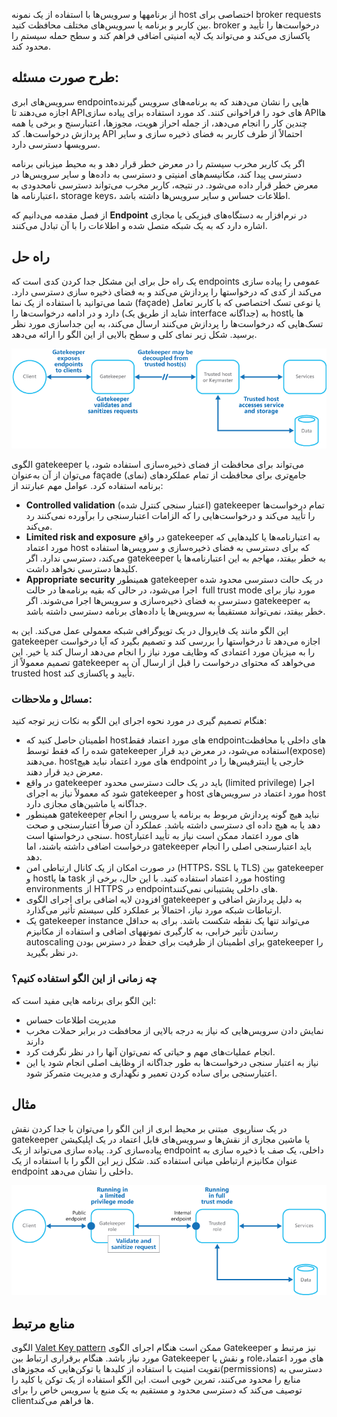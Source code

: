 از برنامهها و سرویس‌ها با استفاده از یک نمونه host  اختصاصی برای broker requests بین کاربر  و برنامه یا سرویس‌های مختلف محافظت کنید. broker  درخواست‌ها را تأیید و پاکسازی می‌کند و می‌تواند یک لایه امنیتی اضافی فراهم کند و سطح حمله سیستم را محدود کند.

## **طرح صورت مسئله:**

سرویس‌های ابری endpointهایی را نشان می‌دهند که به برنامه‌های سرویس گیرنده اجازه می‌دهند تا APIهای خود را فراخوانی کنند. کد مورد استفاده برای پیاده سازی APIها چندین کار را انجام می‌دهد، از جمله احراز هویت، مجوزها، اعتبارسنج و برخی یا همه پردازش درخواست‌ها. کد API احتمالاً از طرف کاربر به فضای ذخیره سازی و سایر سرویسها دسترسی دارد.

اگر یک کاربر مخرب سیستم را در معرض خطر قرار دهد و به محیط میزبانی برنامه دسترسی پیدا کند، مکانیسم‌های امنیتی و دسترسی به داده‌ها و سایر سرویس‌ها در معرض خطر قرار داده می‌شود. در نتیجه، کاربر مخرب می‌تواند دسترسی نامحدودی به اعتبارنامه ها، storage keys، اطلاعات حساس و سایر سرویس‌ها داشته باشد.

 از فصل مقدمه می‌دانیم که **Endpoint** در نرم‌افزار به دستگاه‌های فیزیکی یا مجازی اشاره دارد که به یک شبکه متصل شده و اطلاعات را با آن تبادل می‌کنند.
## راه حل

یک راه حل برای این مشکل جدا کردن کدی است که  endpoints عمومی را پیاده سازی می‌کند از کدی که درخواستها را پردازش می‌کند و به فضای ذخیره سازی دسترسی دارد. شما می‌توانید با استفاده از یک نما (façade) یا نوعی تسک اختصاصی که با کاربر تعامل دارد و در ادامه درخواست‌ها را (شاید از طریق یک interface جداگانه) به hostها یا تسک‌هایی که درخواست‌ها را پردازش می‌کنند ارسال می‌کند، به  این جداسازی مورد نظر برسید. شکل زیر نمای کلی و سطح بالایی از این الگو را ارائه می‌دهد.


![gatekeeper-diagram](../assets/design_implementation/gatekeeper-diagram.png)

الگوی gatekeeper می‌تواند برای محافظت از فضای ذخیره‌سازی استفاده شود، یا می‌توان از آن به‌عنوان façade (نمای) جامع‌تری برای محافظت از تمام عملکردهای برنامه استفاده کرد. عوامل مهم عبارتند از:
* **Controlled validation** (اعتبار سنجی کنترل شده) gatekeeper تمام درخواست‌ها را تأیید می‌کند و درخواست‌هایی را که الزامات اعتبارسنجی را برآورده نمی‌کنند رد می‌کند.
* **Limited risk and exposure** در واقع gatekeeper به اعتبارنامه‌ها یا کلیدهایی که مورد اعتماد host که برای دسترسی به فضای ذخیره‌سازی و سرویس‌ها استفاده می‌کند، دسترسی ندارد. اگر gatekeeper به خطر بیفتد، مهاجم به این اعتبارنامه‌ها یا کلیدها دسترسی نخواهد داشت.
* **Appropriate security**   همینطور gatekeeper در یک حالت دسترسی محدود شده اجرا می‌شود، در حالی که بقیه برنامه‌ها در حالت  full trust mode مورد نیاز برای دسترسی به فضای ذخیره‌سازی و سرویس‌ها اجرا می‌شوند. اگر gatekeeper به خطر بیفتد، نمی‌تواند مستقیماً به سرویس‌ها یا داده‌های برنامه دسترسی داشته باشد.

این الگو مانند یک فایروال در یک توپوگرافی شبکه معمولی عمل می‌کند. این به gatekeeper اجازه می‌دهد تا درخواستها را بررسی کند و تصمیم بگیرد که آیا درخواست را به میزبان مورد اعتمادی که وظایف مورد نیاز را انجام می‌دهد ارسال کند یا خیر. این تصمیم معمولاً از gatekeeper می‌خواهد که محتوای درخواست را قبل از ارسال آن به trusted host تأیید و پاکسازی کند.

### مسائل و ملاحظات:

هنگام تصمیم گیری در مورد نحوه اجرای این الگو به نکات زیر توجه کنید:  
  
* اطمینان حاصل کنید که host‌های مورد اعتماد فقط endpointهای داخلی یا محافظت شده را که فقط توسط gatekeeper استفاده می‌شود، در معرض دید قرار(expose) می‌دهند. host‌های مورد اعتماد نباید هیچ  endpoint خارجی یا اینترفیس‌ها را در معرض دید قرار دهند.  
* در واقع gatekeeper باید در یک حالت دسترسی محدود (limited privilege) اجرا شود که معمولاً نیاز به اجرای gatekeeper و host مورد اعتماد در سرویس‌های host جداگانه یا ماشین‌های مجازی دارد.
* همینطور gatekeeper نباید هیچ گونه پردازش مربوط به برنامه یا سرویس را انجام دهد یا به هیچ داده ای دسترسی داشته باشد. عملکرد آن صرفاً اعتبارسنجی و صحت سنجی درخواستها است. hostهای مورد اعتماد ممکن است نیاز به تأیید اعتبار درخواست اضافی داشته باشند، اما gatekeeper باید اعتبارسنجی اصلی را انجام دهد.
* در صورت امکان از یک کانال ارتباطی امن (HTTPS، SSL یا TLS) بین gatekeeper و hostها یا task مورد اعتماد استفاده کنید. با این حال، برخی از hosting environments از HTTPS در endpointهای داخلی پشتیبانی نمی‌کنند.
* افزودن لایه اضافی برای اجرای الگوی gatekeeper به دلیل پردازش اضافی و ارتباطات شبکه مورد نیاز، احتمالاً بر عملکرد کلی سیستم تأثیر می‌گذارد.
* یک gatekeeper instance می‌تواند تنها یک نقطه شکست باشد. برای به حداقل رساندن تأثیر خرابی، به کارگیری نمونههای اضافی و استفاده از مکانیزم autoscaling برای اطمینان از ظرفیت برای حفظ در دسترس بودن gatekeeper را در نظر بگیرید.

### چه زمانی از این الگو استفاده کنیم؟


این الگو برای برنامه هایی مفید است که:

* مدیریت اطلاعات حساس  
* نمایش دادن سرویس‌هایی که نیاز به درجه بالایی از محافظت در برابر حملات مخرب دارند  
* انجام عملیات‌های مهم و حیاتی که نمی‌توان آنها را در نظر نگرفت کرد.
* نیاز به اعتبار سنجی درخواست‌ها به طور جداگانه از وظایف اصلی انجام شود یا این اعتبارسنجی برای ساده کردن تعمیر و نگهداری و مدیریت متمرکز شود.

## مثال

در یک سناریوی  مبتنی بر محیط ابری از این الگو را می‌توان با جدا کردن نقش gatekeeper یا ماشین مجازی از نقش‌ها و سرویس‌های قابل اعتماد در یک اپلیکیشن پیاده‌سازی کرد. پیاده سازی می‌تواند از یک endpoint داخلی، یک صف یا ذخیره سازی به عنوان مکانیزم  ارتباطی میانی  استفاده کند. شکل زیر این الگو را با استفاده از یک endpoint داخلی را نشان می‌دهد.

![gatekeeper-endpoint](../assets/design_implementation/gatekeeper-endpoint.png)

## منابع مرتبط

الگوی [Valet Key pattern](https://learn.microsoft.com/en-us/azure/architecture/patterns/valet-key) ممکن است هنگام اجرای الگوی Gatekeeper نیز مرتبط و مورد نیاز باشد. هنگام برقراری ارتباط بین Gatekeeper و نقش یا role‌های مورد اعتماد، تقویت امنیت با استفاده از کلیدها یا توکن‌هایی که مجوزهای(permissions) دسترسی به منابع را محدود می‌کنند، تمرین خوبی است. این الگو استفاده از یک توکن یا کلید را توصیف می‌کند که دسترسی محدود و مستقیم به یک منبع یا سرویس خاص را برای clientها فراهم می‌کند.